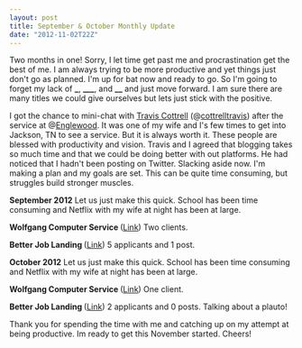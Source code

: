```yaml
---
layout: post
title: September & October Monthly Update
date: "2012-11-02T22Z"
---
```


Two months in one! Sorry, I let time get past me and procrastination get the best of me. I am always trying to be more productive and yet things just don't go as planned. I'm up for bat now and ready to go. So I'm going to forget my lack of **\_**, **\_\_\_**, and **\_\_** and just move forward. I am sure there are many titles we could give ourselves but lets just stick with the positive.

I got the chance to mini-chat with <a title="Travis Cottrell" href="https://traviscottrell.com/" target="_blank">Travis Cottrell</a> (@<a title="Travis Cottrell Twitter" href="https://twitter.com/cottrelltravis" target="_blank">cottrelltravis</a>) after the service at @<a title="Englewood's Twitter" href="https://twitter.com/ebcjackson" target="_blank">Englewood</a>. It was one of my wife and I's few times to get into Jackson, TN to see a service. But it is always worth it. These people are blessed with productivity and vision. Travis and I agreed that blogging takes so much time and that we could be doing better with out platforms. He had noticed that I hadn't been posting on Twitter. Slacking aside now. I'm making a plan and my goals are set. This can be quite time consuming, but struggles build stronger muscles.

<strong>September 2012</strong>
Let us just make this quick. School has been time consuming and Netflix with my wife at night has been at large.

<strong>Wolfgang Computer Service </strong>(<a title="Wolfgang Computer Service" href="https://www.wolfgangcomputer.com" target="_blank">Link</a>)
Two clients.

<strong>Better Job Landing </strong>(<a title="Wolfgang Computer Service" href="https://www.betterjoblanding.com" target="_blank">Link</a>)
5 applicants and 1 post.

<strong>October 2012</strong>
Let us just make this quick. School has been time consuming and Netflix with my wife at night has been at large.

<strong>Wolfgang Computer Service </strong>(<a title="Wolfgang Computer Service" href="https://www.wolfgangcomputer.com" target="_blank">Link</a>)
One client.

<strong>Better Job Landing </strong>(<a title="Wolfgang Computer Service" href="https://www.betterjoblanding.com" target="_blank">Link</a>)
2 applicants and 0 posts. Talking about a plauto!

Thank you for spending the time with me and catching up on my attempt at being productive. Im ready to get this November started. Cheers!
